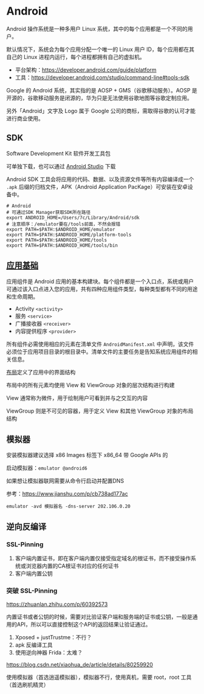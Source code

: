 # Android

Android 操作系统是一种多用户 Linux 系统，其中的每个应用都是一个不同的用户。

默认情况下，系统会为每个应用分配一个唯一的 Linux 用户 ID，每个应用都在其自己的 Linux 进程内运行，每个进程都拥有自己的虚拟机。

- 平台架构：<https://developer.android.com/guide/platform>
- 工具：<https://developer.android.com/studio/command-line#tools-sdk>

Google 的 Android 系统，其实指的是 AOSP + GMS（谷歌移动服务）。AOSP 是开源的，谷歌移动服务是闭源的，华为只是无法使用谷歌地图等谷歌定制应用。

另外「Android」文字及 Logo 属于 Google 公司的商标，需取得谷歌的认可才能进行商业使用。

## SDK

Software Development Kit 软件开发工具包

可单独下载，也可以通过 [Android Studio](https://developer.android.google.cn/studio/intro) 下载

Android SDK 工具会将应用的代码、数据、以及资源文件等所有内容编译成一个 `.apk` 后缀的归档文件，APK（Android Application PacKage）可安装在安卓设备中。

```shell
# Android
# 可通过SDK Manager获取SDK所在路径
export ANDROID_HOME=/Users/7c/Library/Android/sdk
# 注意顺序：/emulator要在/tools前面，不然会报错
export PATH=$PATH:$ANDROID_HOME/emulator
export PATH=$PATH:$ANDROID_HOME/platform-tools
export PATH=$PATH:$ANDROID_HOME/tools
export PATH=$PATH:$ANDROID_HOME/tools/bin
```

## [应用基础](https://developer.android.com/guide/components/fundamentals)

应用组件是 Android 应用的基本构建块。每个组件都是一个入口点，系统或用户可通过该入口点进入您的应用，共有四种应用组件类型，每种类型都有不同的用途和生命周期。

- Activity `<activity>`
- 服务 `<service>`
- 广播接收器 `<receiver>`
- 内容提供程序 `<provider>`

所有组件必需使用相应的元素在清单文件 `AndroidManifest.xml` 中声明，该文件必须位于应用项目目录的根目录中。清单文件的主要任务是告知系统应用组件的相关信息。

[布局](https://developer.android.com/guide/topics/ui/declaring-layout)定义了应用中的界面结构

布局中的所有元素均使用 View 和 ViewGroup 对象的层次结构进行构建

View 通常称为微件，用于绘制用户可看到并与之交互的内容

ViewGroup 则是不可见的容器，用于定义 View 和其他 ViewGroup 对象的布局结构

## 模拟器

安装模拟器建议选择 x86 Images 标签下 x86_64 带 Google APIs 的

启动模拟器：`emulator @android6`

如果想让模拟器联网需要从命令行启动并配置DNS

参考：<https://www.jianshu.com/p/cb738ad177ac>

`emulator -avd 模拟器名 -dns-server 202.106.0.20`

## 逆向反编译

### SSL-Pinning

1. 客户端内置证书，即在客户端内置仅接受指定域名的根证书，而不接受操作系统或浏览器内置的CA根证书对应的任何证书
2. 客户端内置公钥

### 突破 SSL-Pinning

<https://zhuanlan.zhihu.com/p/60392573>

内置证书或者公钥的时候，需要对比验证客户端和服务端的证书或公钥，一般是通用的API，所以可以直接控制这个API的返回结果让验证通过。

1. Xposed + justTrustme：不行？
2. apk 反编译工具
3. 使用逆向神器 Frida：太难？

<https://blog.csdn.net/xiaohua_de/article/details/80259920>

使用模拟器（首选逍遥模拟器），模拟器不行，使用真机，需要 root，root 工具（首选刷机精灵）
